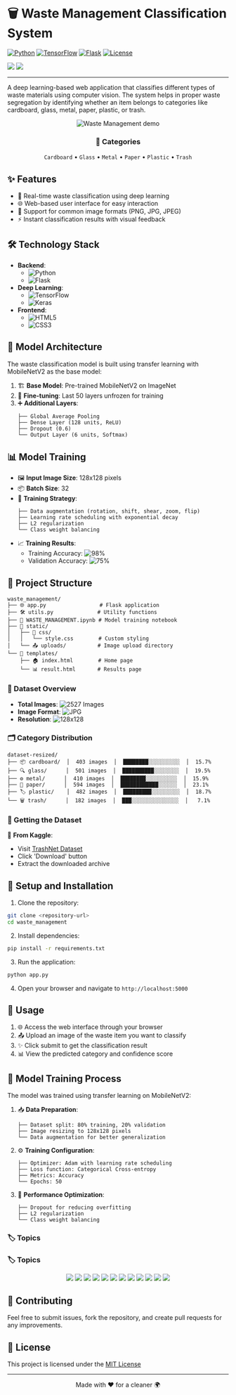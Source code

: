 # 🗑️ Waste Management Classification System

[![Python](https://img.shields.io/badge/Python-3.10+-blue.svg)](https://www.python.org)
[![TensorFlow](https://img.shields.io/badge/TensorFlow-2.10+-orange.svg)](https://tensorflow.org/)
[![Flask](https://img.shields.io/badge/Flask-2.0+-green.svg)](https://flask.palletsprojects.com/)
[![License](https://img.shields.io/badge/License-MIT-yellow.svg)](LICENSE)

<div align="left">
  <img src="https://img.shields.io/badge/Accuracy-98%25-success"/>
  <img src="https://img.shields.io/badge/Status-Active-success"/>
</div>

---

A deep learning-based web application that classifies different types of waste materials using computer vision. The system helps in proper waste segregation by identifying whether an item belongs to categories like cardboard, glass, metal, paper, plastic, or trash.

<p align="center">
  <img src="https://github.com/tanishq-ctrl/waste-classification/blob/main/static/WASTE-ezgif.com-video-to-gif-converter.gif" alt="Waste Management demo">
</p>

<div align="center">
  <h3>🎯 Categories</h3>
  <code>Cardboard</code> • <code>Glass</code> • <code>Metal</code> • <code>Paper</code> • <code>Plastic</code> • <code>Trash</code>
</div>

## ✨ Features

- 🚀 Real-time waste classification using deep learning
- 🌐 Web-based user interface for easy interaction
- 📸 Support for common image formats (PNG, JPG, JPEG)
- ⚡ Instant classification results with visual feedback

## 🛠️ Technology Stack

- **Backend**: 
  - ![Python](https://img.shields.io/badge/Python-3776AB?style=flat&logo=python&logoColor=white) 
  - ![Flask](https://img.shields.io/badge/Flask-000000?style=flat&logo=flask&logoColor=white)
- **Deep Learning**: 
  - ![TensorFlow](https://img.shields.io/badge/TensorFlow-FF6F00?style=flat&logo=tensorflow&logoColor=white)
  - ![Keras](https://img.shields.io/badge/Keras-D00000?style=flat&logo=keras&logoColor=white)
- **Frontend**: 
  - ![HTML5](https://img.shields.io/badge/HTML5-E34F26?style=flat&logo=html5&logoColor=white)
  - ![CSS3](https://img.shields.io/badge/CSS3-1572B6?style=flat&logo=css3&logoColor=white)

## 🧠 Model Architecture

The waste classification model is built using transfer learning with MobileNetV2 as the base model:

1. 🏗️ **Base Model**: Pre-trained MobileNetV2 on ImageNet
2. 🔄 **Fine-tuning**: Last 50 layers unfrozen for training
3. ➕ **Additional Layers**:
   ```
   ├── Global Average Pooling
   ├── Dense Layer (128 units, ReLU)
   ├── Dropout (0.6)
   └── Output Layer (6 units, Softmax)
   ```

## 📊 Model Training

- 🖼️ **Input Image Size**: 128x128 pixels
- 📦 **Batch Size**: 32
- 🎯 **Training Strategy**:
  ```
  ├── Data augmentation (rotation, shift, shear, zoom, flip)
  ├── Learning rate scheduling with exponential decay
  ├── L2 regularization
  └── Class weight balancing
  ```
- 📈 **Training Results**:
  - Training Accuracy: ![98%](https://img.shields.io/badge/98%25-success)
  - Validation Accuracy: ![75%](https://img.shields.io/badge/75%25-yellow)

## 📁 Project Structure

```
waste_management/
├── 🌐 app.py                 # Flask application
├── 🛠️ utils.py              # Utility functions
├── 📓 WASTE_MANAGEMENT.ipynb # Model training notebook
├── 📂 static/
│   ├── 🎨 css/
│   │   └── style.css        # Custom styling
│   └── 📤 uploads/          # Image upload directory
└── 📂 templates/
    ├── 🏠 index.html        # Home page
    └── 📊 result.html       # Results page
```

### 📸 Dataset Overview

- **Total Images**: ![2527 Images](https://img.shields.io/badge/2527-Images-informational)
- **Image Format**: ![JPG](https://img.shields.io/badge/Format-JPG-yellow)
- **Resolution**: ![128x128](https://img.shields.io/badge/128×128-pixels-success)

### 🗂️ Category Distribution

```
dataset-resized/
├── 📦 cardboard/  │  403 images  │  ████████░░░░░░░░░░  │  15.7%
├── 🔍 glass/      │  501 images  │  ██████████░░░░░░░░  │  19.5%
├── ⚙️ metal/      │  410 images  │  ████████░░░░░░░░░░  │  15.9%
├── 📄 paper/      │  594 images  │  ████████████░░░░░░  │  23.1%
├── 🏷️ plastic/    │  482 images  │  █████████░░░░░░░░░  │  18.7%
└── 🗑️ trash/      │  182 images  │  ███░░░░░░░░░░░░░░░  │   7.1%
```

### 💾 Getting the Dataset
🔄 **From Kaggle**:
   - Visit [TrashNet Dataset](https://www.kaggle.com/datasets/feyzazkefe/trashnet/data)
   - Click 'Download' button
   - Extract the downloaded archive

## 🚀 Setup and Installation

1. Clone the repository:
```bash
git clone <repository-url>
cd waste_management
```

2. Install dependencies:
```bash
pip install -r requirements.txt
```

3. Run the application:
```bash
python app.py
```

4. Open your browser and navigate to `http://localhost:5000`

## 📱 Usage

1. 🌐 Access the web interface through your browser
2. 📤 Upload an image of the waste item you want to classify
3. ✨ Click submit to get the classification result
4. 📊 View the predicted category and confidence score

## 🔬 Model Training Process

The model was trained using transfer learning on MobileNetV2:

1. 📥 **Data Preparation**:
   ```
   ├── Dataset split: 80% training, 20% validation
   ├── Image resizing to 128x128 pixels
   └── Data augmentation for better generalization
   ```

2. ⚙️ **Training Configuration**:
   ```
   ├── Optimizer: Adam with learning rate scheduling
   ├── Loss function: Categorical Cross-entropy
   ├── Metrics: Accuracy
   └── Epochs: 50
   ```

3. 🎯 **Performance Optimization**:
   ```
   ├── Dropout for reducing overfitting
   ├── L2 regularization
   └── Class weight balancing
   ```
   
### 🏷️ Topics
### 🏷️ Topics
<div align="center">
  <!-- AI/ML Topics -->
  <img src="https://img.shields.io/badge/Computer_Vision-FF6B6B?style=flat-square"/>
  <img src="https://img.shields.io/badge/Deep_Learning-4834D4?style=flat-square"/>
  <img src="https://img.shields.io/badge/Image_Classification-6C5CE7?style=flat-square"/>
  <img src="https://img.shields.io/badge/Transfer_Learning-A8E6CF?style=flat-square"/>
  
  <!-- Frameworks & Technologies -->
  <img src="https://img.shields.io/badge/MobileNetV2-FFA62B?style=flat-square"/>
  <img src="https://img.shields.io/badge/TensorFlow-FF6F00?style=flat-square"/>
  <img src="https://img.shields.io/badge/Keras-D00000?style=flat-square"/>
  <img src="https://img.shields.io/badge/Flask-000000?style=flat-square"/>
  <img src="https://img.shields.io/badge/Web_Application-2D98DA?style=flat-square"/>
  
  <!-- Domain Specific -->
  <img src="https://img.shields.io/badge/Waste_Management-45B649?style=flat-square"/>
  <img src="https://img.shields.io/badge/Environmental-3BB273?style=flat-square"/>
  <img src="https://img.shields.io/badge/Sustainability-00A896?style=flat-square"/>
</div>

## 🤝 Contributing

Feel free to submit issues, fork the repository, and create pull requests for any improvements.

## 📄 License

This project is licensed under the [MIT License](LICENSE)

---

<div align="center">
  Made with ❤️ for a cleaner 🌍
</div> 
